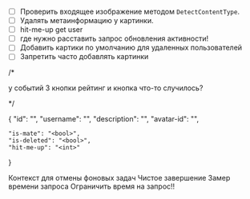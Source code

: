 - [ ] Проверить входящее изображение методом `DetectContentType`.
- [ ] Удалять метаинформацию у картинки.
- [ ] hit-me-up get user
- [ ] где нужно расставить запрос обновления активности!
- [ ] Добавить картики по умолчанию для удаленных пользователей
- [ ] Запретить часто добавлять картинки

/*

у событий 3 кнопки рейтинг и кнопка что-то случилось?

*/

{
    "id": "<id>",
    "username": "<string>",
    "description": "<string>",
    "avatar-id": "<id>",

    "is-mate": "<bool>",
    "is-deleted": "<bool>",
    "hit-me-up": "<int>"
}

Контекст для отмены фоновых задач
Чистое завершение
Замер времени запроса
Ограничить время на запрос!!